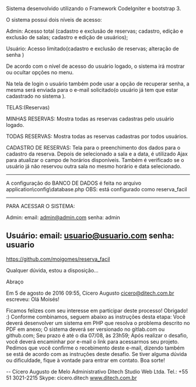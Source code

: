 
Sistema desenvolvido utilizando o Framework CodeIgniter e bootstrap 3.

O sistema possui dois níveis de acesso:

Admin:
Acesso total (cadastro e exclusão de reservas;
cadastro, edição e exclusão de salas;
cadastro e edição de usuários);

Usuário: Acesso limitado(cadastro e exclusão de reservas; alteração de 
senha )

De acordo com o nível de acesso do usuário logado, o sistema irá mostrar ou ocultar opções no menu.

Na tela de login o usuário também pode usar a opção de recuperar senha, a mesma será enviada para o e-mail solicitado(o usuário já tem que estar cadastrado no sistema ).


TELAS:(Reservas)

MINHAS RESERVAS: Mostra todas as reservas cadastras pelo usuário logado.


TODAS RESERVAS: Mostra todas as reservas cadastras por todos usuários. 

CADASTRO DE RESERVAS: Tela para o preenchimento dos dados para o cadastro da reserva. 
Depois de selecionado a sala e a data, é utilizado Ajax para atualizar o campo de horários disponíveis.
Também é verificado se o usuário já não reservou outra sala no mesmo horário e data selecionado.

-----------------------------------------------------------------------------------------------

A configuração do BANCO DE DADOS é feita no arquivo application\config\database.php
OBS: está configurado como reserva_facil

------------------------------------------------------------------------------------------------
PARA ACESSAR O SISTEMA:

Admin:
email: admin@admin.com
senha: admin

Usuário:
email: usuario@usuario.com
senha: usuario
----------------------------------------------------------------------------------------------------
https://github.com/moigomes/reserva_facil

Qualquer dúvida, estou a disposição...

Abraço



 

  

Em 5 de agosto de 2016 09:55, Cícero Augusto <cicero@ditech.com.br> escreveu:
Olá Moisés! 

Ficamos felizes com seu interesse em participar deste processo! Obrigado! :)
Conforme combinamos, seguem abaixo as instruções desta etapa: 
Você deverá desenvolver um sistema em PHP que resolva o problema descrito no PDF em anexo;
O sistema deverá ser versionado no gitlab.com ou github.com;
Seu prazo é até o dia 07/08, às 23h59;
Após realizar o desafio, você deverá encaminhar por e-mail o link para acessarmos seu projeto. 
Pedimos que você confirme o recebimento deste e-mail, dizendo também se está de acordo com as instruções deste desafio. Se tiver alguma dúvida ou dificuldade, fique à vontade para entrar em contato. 
Boa sorte!

-- 
Cícero Augusto de Melo
Administrativo
Ditech Studio Web Ltda.
Tel.: +55 51 3021-2215
Skype: cicero.ditech
www.ditech.com.br

